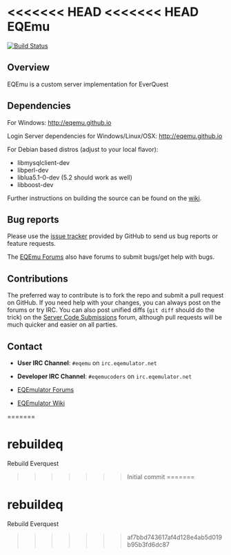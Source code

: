 <<<<<<< HEAD
<<<<<<< HEAD
EQEmu
===

[![Build Status](https://travis-ci.org/EQEmu/Server.svg?branch=master)](https://travis-ci.org/EQEmu/Server)

Overview
---

EQEmu is a custom server implementation for EverQuest

Dependencies
---

For Windows: http://eqemu.github.io

Login Server dependencies for Windows/Linux/OSX: http://eqemu.github.io

For Debian based distros (adjust to your local flavor):

- libmysqlclient-dev
- libperl-dev
- liblua5.1-0-dev (5.2 should work as well)
- libboost-dev

Further instructions on building the source can be found on the
[wiki](http://wiki.eqemulator.org/i?M=Wiki).

Bug reports
---

Please use the [issue tracker](https://github.com/EQEmu/Server/issues) provided by GitHub to send us bug
reports or feature requests.

The [EQEmu Forums](http://www.eqemulator.org/forums/) also have forums to submit
bugs/get help with bugs.

Contributions
---

The preferred way to contribute is to fork the repo and submit a pull request on
GitHub. If you need help with your changes, you can always post on the forums or
try IRC. You can also post unified diffs (`git diff` should do the trick) on the
[Server Code Submissions](http://www.eqemulator.org/forums/forumdisplay.php?f=669)
forum, although pull requests will be much quicker and easier on all parties.

Contact
---
 - **User IRC Channel**: `#eqemu` on `irc.eqemulator.net`
 - **Developer IRC Channel**: `#eqemucoders` on `irc.eqemulator.net`

- [EQEmulator Forums](http://www.eqemulator.org/forums)
- [EQEmulator Wiki](http://wiki.eqemulator.org/i?M=Wiki)

=======
# rebuildeq
Rebuild Everquest
>>>>>>> Initial commit
=======
# rebuildeq
Rebuild Everquest
>>>>>>> af7bbd743617af4d128e4ab5d019b95b3fd6dc87
